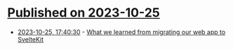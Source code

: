 # [Published on 2023-10-25](index.md)

* [2023-10-25, 17:40:30](https://lobste.rs/s/vvmtx3/what_we_learned_from_migrating_our_web_app) - [What we learned from migrating our web app to SvelteKit](https://blog.datawrapper.de/migrating-our-web-app-to-sveltekit/)
